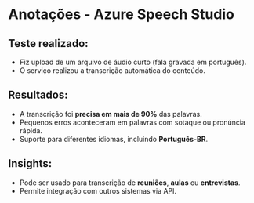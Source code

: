 # Anotações - Azure Speech Studio

## Teste realizado:
- Fiz upload de um arquivo de áudio curto (fala gravada em português).
- O serviço realizou a transcrição automática do conteúdo.

## Resultados:
- A transcrição foi **precisa em mais de 90%** das palavras.
- Pequenos erros aconteceram em palavras com sotaque ou pronúncia rápida.
- Suporte para diferentes idiomas, incluindo **Português-BR**.

## Insights:
- Pode ser usado para transcrição de **reuniões**, **aulas** ou **entrevistas**.
- Permite integração com outros sistemas via API.
